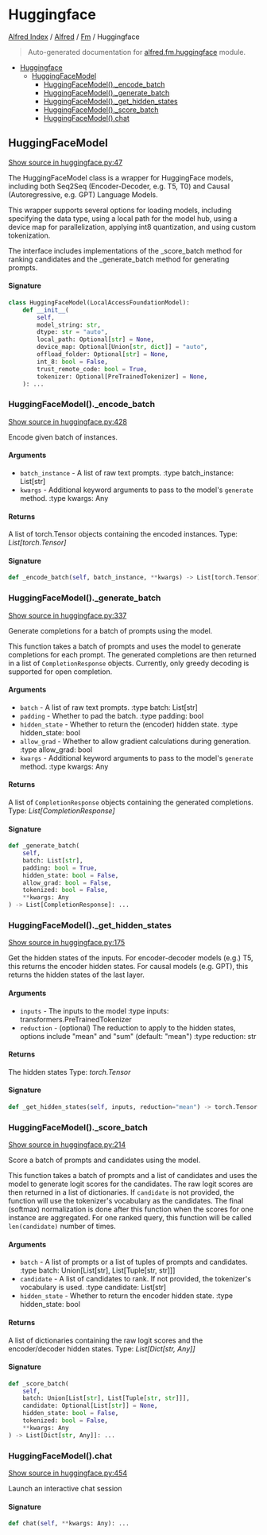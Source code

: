 # Huggingface

[Alfred Index](../../README.md#alfred-index) / [Alfred](../index.md#alfred) / [Fm](./index.md#fm) / Huggingface

> Auto-generated documentation for [alfred.fm.huggingface](../../../alfred/fm/huggingface.py) module.

- [Huggingface](#huggingface)
  - [HuggingFaceModel](#huggingfacemodel)
    - [HuggingFaceModel()._encode_batch](#huggingfacemodel()_encode_batch)
    - [HuggingFaceModel()._generate_batch](#huggingfacemodel()_generate_batch)
    - [HuggingFaceModel()._get_hidden_states](#huggingfacemodel()_get_hidden_states)
    - [HuggingFaceModel()._score_batch](#huggingfacemodel()_score_batch)
    - [HuggingFaceModel().chat](#huggingfacemodel()chat)

## HuggingFaceModel

[Show source in huggingface.py:47](../../../alfred/fm/huggingface.py#L47)

The HuggingFaceModel class is a wrapper for HuggingFace models,
including both Seq2Seq (Encoder-Decoder, e.g. T5, T0) and Causal
(Autoregressive, e.g. GPT) Language Models.

This wrapper supports several options for loading models, including
specifying the data type, using a local path for the model hub, using
 a device map for parallelization, applying int8 quantization, and
 using custom tokenization.

The interface includes implementations of the _score_batch method
for ranking candidates and the _generate_batch method for generating prompts.

#### Signature

```python
class HuggingFaceModel(LocalAccessFoundationModel):
    def __init__(
        self,
        model_string: str,
        dtype: str = "auto",
        local_path: Optional[str] = None,
        device_map: Optional[Union[str, dict]] = "auto",
        offload_folder: Optional[str] = None,
        int_8: bool = False,
        trust_remote_code: bool = True,
        tokenizer: Optional[PreTrainedTokenizer] = None,
    ): ...
```

### HuggingFaceModel()._encode_batch

[Show source in huggingface.py:428](../../../alfred/fm/huggingface.py#L428)

Encode given batch of instances.

#### Arguments

- `batch_instance` - A list of raw text prompts.
:type batch_instance: List[str]
- `kwargs` - Additional keyword arguments to pass to the model's `generate` method.
:type kwargs: Any

#### Returns

A list of torch.Tensor objects containing the encoded instances.
Type: *List[torch.Tensor]*

#### Signature

```python
def _encode_batch(self, batch_instance, **kwargs) -> List[torch.Tensor]: ...
```

### HuggingFaceModel()._generate_batch

[Show source in huggingface.py:337](../../../alfred/fm/huggingface.py#L337)

Generate completions for a batch of prompts using the model.

This function takes a batch of prompts and uses the model to generate
completions for each prompt.
The generated completions are then returned in a list of `CompletionResponse` objects.
Currently, only greedy decoding is supported for open completion.

#### Arguments

- `batch` - A list of raw text prompts.
:type batch: List[str]
- `padding` - Whether to pad the batch.
:type padding: bool
- `hidden_state` - Whether to return the (encoder) hidden state.
:type hidden_state: bool
- `allow_grad` - Whether to allow gradient calculations during generation.
:type allow_grad: bool
- `kwargs` - Additional keyword arguments to pass to the model's `generate` method.
:type kwargs: Any

#### Returns

A list of `CompletionResponse` objects containing the generated completions.
Type: *List[CompletionResponse]*

#### Signature

```python
def _generate_batch(
    self,
    batch: List[str],
    padding: bool = True,
    hidden_state: bool = False,
    allow_grad: bool = False,
    tokenized: bool = False,
    **kwargs: Any
) -> List[CompletionResponse]: ...
```

### HuggingFaceModel()._get_hidden_states

[Show source in huggingface.py:175](../../../alfred/fm/huggingface.py#L175)

Get the hidden states of the inputs.
For encoder-decoder models (e.g.) T5, this returns the encoder hidden states.
For causal models (e.g. GPT), this returns the hidden states of the last layer.

#### Arguments

- `inputs` - The inputs to the model
:type inputs: transformers.PreTrainedTokenizer
- `reduction` - (optional) The reduction to apply to the hidden states, options include "mean" and "sum" (default: "mean")
:type reduction: str

#### Returns

The hidden states
Type: *torch.Tensor*

#### Signature

```python
def _get_hidden_states(self, inputs, reduction="mean") -> torch.Tensor: ...
```

### HuggingFaceModel()._score_batch

[Show source in huggingface.py:214](../../../alfred/fm/huggingface.py#L214)

Score a batch of prompts and candidates using the model.

This function takes a batch of prompts and a list of candidates and uses the model to generate
logit scores for the candidates. The raw logit scores are then returned in a list of dictionaries.
If `candidate` is not provided, the function will use the tokenizer's vocabulary as the candidates.
The final (softmax) normalization is done after this function when the scores for one instance
are aggregated.
For one ranked query, this function will be called `len(candidate)` number of times.

#### Arguments

- `batch` - A list of prompts or a list of tuples of prompts and candidates.
:type batch: Union[List[str], List[Tuple[str, str]]]
- `candidate` - A list of candidates to rank. If not provided, the tokenizer's vocabulary is used.
:type candidate: List[str]
- `hidden_state` - Whether to return the encoder hidden state.
:type hidden_state: bool

#### Returns

A list of dictionaries containing the raw logit scores and the encoder/decoder hidden states.
Type: *List[Dict[str, Any]]*

#### Signature

```python
def _score_batch(
    self,
    batch: Union[List[str], List[Tuple[str, str]]],
    candidate: Optional[List[str]] = None,
    hidden_state: bool = False,
    tokenized: bool = False,
    **kwargs: Any
) -> List[Dict[str, Any]]: ...
```

### HuggingFaceModel().chat

[Show source in huggingface.py:454](../../../alfred/fm/huggingface.py#L454)

Launch an interactive chat session

#### Signature

```python
def chat(self, **kwargs: Any): ...
```
